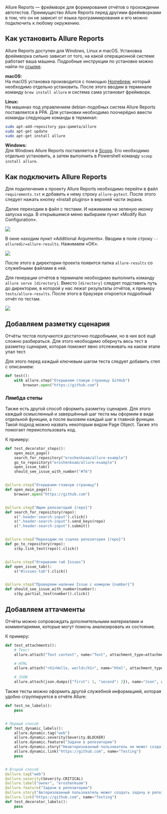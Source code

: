 Allure Reports — фреймворк для формирования отчётов о прохождении автотестов. Преимущество Allure Reports перед другими фреймворками в том, что он не зависит от языка программирования и его можно подключить к любому окружению.

## Как установить Allure Reports
Allure Reports доступен для Windows, Linux и macOS. Установка фреймворка сильно зависит от того, на какой операционной системе работает ваша машина. Подробные инструкции по установке можно найти по [ссылке](https://docs.qameta.io/allure).

**macOS:**   
На macOS установка производится с помощью [Homebrew](https://brew.sh), который необходимо отдельно установить. После этого вводим в терминале команду `brew install allure` и система сама установит фреймворк.

**Linux:**   
На машинах под управлением debian-подобных систем Allure Reports поставляется в PPA. Для установки необходимо поочерёдно ввести команды следующие команды в терминал:
```bash
sudo apt-add-repository ppa:qameta/allure
sudo apt-get update 
sudo apt-get install allure
```

**Windows:**   
Для Windows Allure Reports поставляется в [Scoop](https://scoop.sh). Его необходимо отдельно установить, а затем выполнить в Powershell команду `scoop install allure`.

## Как подключить Allure Reports
Для подключения к проекту Allure Reports необходимо перейти в файл `requirements.txt` и добавить к нему строку `allure-pytest`. После этого следует нажать кнопку «Install plugins» в верхней части экрана.

Далее переходим в файл с тестами. И нажимаем на зеленую иконку запуска кода. В открывшемся меню выбираем пункт «Modify Run Configuration». 

![](https://raw.githubusercontent.com/qa-guru/knowledge-base/main/img/python/les7/res7-1.png)

В окне находим пункт «Additional Arguments». Вводим в поле строку `--alluredir=allure-results`. Нажимаем «ОК».

![](https://raw.githubusercontent.com/qa-guru/knowledge-base/main/img/python/les7/les7-2.png)

После этого в директории проекта появится папка `allure-results` со служебными файлами в ней. 

Для генерации отчётов в терминале необходимо выполнить команду `allure serve [directory]`. Вместо `[directory]` следует подставить путь до директории, в которой у нас лежат результаты отчётов, к примеру `tests/allure-results`. После этого в браузере откроется подробный отчёт по тестам.

![](https://raw.githubusercontent.com/qa-guru/knowledge-base/main/img/python/les7/les7-3.png)

## Добавляем разметку сценария
Отчёты тестов получаются достаточно подробными, но в них всё ещё сложно разбираться. Для этого необходимо обернуть весь тест в разметку сценария, которая поможет явно отслеживать на каком этапе упал тест.

Для этого перед каждый ключевым шагом теста следует добавить степ с описанием:
```python
def test():
    with allure.step("Открываем главую страницу GitHub")
        browser.open("https://github.com")
```

### Лямбда степы
Также есть другой способ оформить разметку сценария. Для этого каждый осмысленный и завершённый шаг теста мы оформим в виде отдельной функции, а после вызовем каждый шаг в главной функции. Такой подход можно назвать некоторым видом Page Object. Также это помогает переиспользовать код.

К примеру:
```python
def test_decorator_steps():
    open_main_page()
    search_for_repository("eroshenkoam/allure-example")
    go_to_repository("eroshenkoam/allure-example")
    open_issue_tab()
    should_see_issue_with_number("#76")


@allure.step("Открываем главную страницу")
def open_main_page():
    browser.open("https://github.com")


@allure.step("Ищем репозиторий {repo}")
def search_for_repository(repo):
    s(".header-search-input").click()
    s(".header-search-input").send_keys(repo)
    s(".header-search-input").submit()


@allure.step("Переходим по ссылке репозитория {repo}")
def go_to_repository(repo):
    s(by.link_text(repo)).click()


@allure.step("Открываем таб Issues")
def open_issue_tab():
    s("#issues-tab").click()


@allure.step("Проверяем наличие Issue с номером {number}")
def should_see_issue_with_number(number):
    s(by.partial_text(number)).click()
```

## Добавляем аттачменты
Отчёты можно сопровождать дополнительными материалами и комментариями, которые могут помочь анализировать их состояние.

К примеру:
```python 
def test_attachments():
    # Текст
    allure.attach("Text content", name="Text", attachment_type=attachment_type.TEXT)

    # HTML
    allure.attach("<h1>Hello, world</h1>", name="Html", attachment_type=attachment_type.HTML)

    # JSON
    allure.attach(json.dumps({"first": 1, "second": 2}), name="Json", attachment_type=attachment_type.JSON)
```

Также тесты можно оформить другой служебной информацией, которая удобно сгруппируется в отчёте Allure:

```python
def test_no_labels():
    pass


# Первый способ
def test_dynamic_labels():
    allure.dynamic.tag("web")
    allure.dynamic.severity(Severity.BLOCKER)
    allure.dynamic.feature("Задачи в репозитории")
    allure.dynamic.story("Неавторизованный пользователь не может создать задачу в репозитории")
    allure.dynamic.link("https://github.com", name="Testing")
    pass


# Второй способ
@allure.tag("web")
@allure.severity(Severity.CRITICAL)
@allure.label("owner", "eroshenkoam")
@allure.feature("Задачи в репозитории")
@allure.story("Авторизованный пользователь может создать задачу в репозитории")
@allure.link("https://github.com", name="Testing")
def test_decorator_labels():
    pass
```
